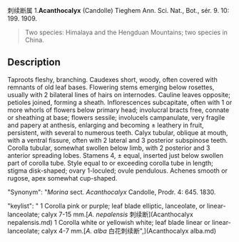 刺续断属
1.**Acanthocalyx** (Candolle) Tieghem Ann. Sci. Nat., Bot., sér. 9. 10: 199. 1909.

> Two species: Himalaya and the Hengduan Mountains; two species in China.


## Description
Taproots fleshy, branching. Caudexes short, woody, often covered with remnants of old leaf bases. Flowering stems emerging below rosettes, usually with 2 bilateral lines of hairs on internodes. Cauline leaves opposite; petioles joined, forming a sheath. Inflorescences subcapitate, often with 1 or more whorls of flowers below primary head; involucral bracts free, connate or sheathing at base; flowers sessile; involucels campanulate, very fragile and papery at anthesis, enlarging and becoming ± leathery in fruit, persistent, with several to numerous teeth. Calyx tubular, oblique at mouth, with a ventral fissure, often with 2 lateral and 3 posterior subspinose teeth. Corolla tubular, somewhat swollen below limb, with 2 posterior and 3 anterior spreading lobes. Stamens 4, ± equal, inserted just below swollen part of corolla tube. Style equal to or exceeding corolla tube in length; stigma disk-shaped; ovary 1-loculed; ovule pendulous. Achenes smooth or rugose, apex somewhat cup-shaped.

  "Synonym": "*Morina* sect. *Acanthocalyx* Candolle, Prodr. 4: 645. 1830.

  "keylist": "
1 Corolla pink or purple; leaf blade elliptic, lanceolate, or linear-lanceolate; calyx 7-15 mm.[*A. nepalensis* 刺续断](Acanthocalyx nepalensis.md)
1 Corolla white or yellowish white; leaf blade linear or linear-lanceolate; calyx 4-7 mm.[*A. alba* 白花刺续断",](Acanthocalyx alba.md)
